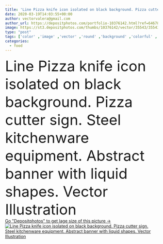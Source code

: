 ```yaml
---
title: 'Line Pizza knife icon isolated on black background. Pizza cutter sign. Steel kitchenware equipment. Abstract banner with liquid shapes. Vector Illustration'
date: 2020-03-19T14:03:55+00:00
author: vectorvalera@gmail.com
author_url: https://depositphotos.com/portfolio-10376142.html?ref=64678756
image: https://st3.depositphotos.com/thumbs/10376142/vector/35543/355439074/api_thumb_450.jpg?forcejpeg=true
type: "post"
tags: ['color' ,'image' ,'vector' ,'round' ,'background' ,'colorful' ,'circle' ,'graphic' ,'illustration' ,'design' ,'isolated' ,'shape' ,'equipment' ,'metal' ,'sign' ,'art' ,'liquid' ,'abstract' ,'piece' ,'knife' ,'food' ,'kitchen' ,'steel' ,'blade' ,'handle' ,'cooking' ,'sharp' ,'slice' ,'kitchenware' ,'restaurant' ,'cut' ,'line' ,'banner' ,'symbol' ,'icon' ,'utensil' ,'flat' ,'tool' ,'contour' ,'roll' ,'wheel' ,'stainless' ,'fluid' ,'outline' ,'bakery' ,'cutter' ,'Linear' ,'pizza' ,'slicer' ,'lineart' ]
categories: 
  - food
---
```

<div aling="center">
            <font size="60"> Line Pizza knife icon isolated on black background. Pizza cutter sign. Steel kitchenware equipment. Abstract banner with liquid shapes. Vector Illustration</font>   
</div>
<div>
    <a href='https://st3.depositphotos.com/thumbs/10376142/vector/35543/355439074/api_thumb_450.jpg?forcejpeg=true?ref=64678756' target=_blank > Go "Depositphotos" to get lage size of this picture ->
        <img href='https://st3.depositphotos.com/thumbs/10376142/vector/35543/355439074/api_thumb_450.jpg?forcejpeg=true?ref=64678756' src='https://st3.depositphotos.com/10376142/35543/v/950/depositphotos_355439074-stock-illustration-line-pizza-knife-icon-isolated.jpg?forcejpeg=true' alt='Line Pizza knife icon isolated on black background. Pizza cutter sign. Steel kitchenware equipment. Abstract banner with liquid shapes. Vector Illustration' >
    </a>
</div>
